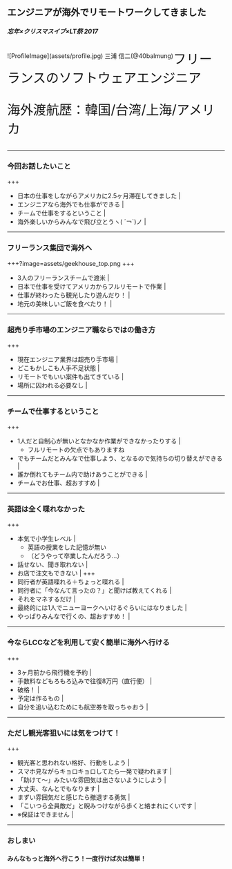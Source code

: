 ## エンジニアが海外でリモートワークしてきました

##### 忘年×クリスマスイブ×LT祭 2017

<p style="text-align:center;float: left;">
![ProfileImage](assets/profile.jpg)
<span>三浦 信二(@40balmung)</span>
</p>


<p style="font-size: 30px">フリーランスのソフトウェアエンジニア</p>
<p style="font-size: 30px">海外渡航歴：韓国/台湾/上海/アメリカ</p>

---
### 今回お話したいこと
+++
- 日本の仕事をしながらアメリカに2.5ヶ月滞在してきました |
- エンジニアなら海外でも仕事ができる |
- チームで仕事をするということ |
- 海外楽しいからみんなで飛び立とうヽ( ´￢`)ノ |

---
### フリーランス集団で海外へ
+++?image=assets/geekhouse_top.png
+++
- 3人のフリーランスチームで渡米 |
- 日本で仕事を受けてアメリカからフルリモートで作業 |
- 仕事が終わったら観光したり遊んだり！ |
- 地元の美味しいご飯を食べたり！ |

---
### 超売り手市場のエンジニア職ならではの働き方
+++
- 現在エンジニア業界は超売り手市場 |
- どこもかしこも人手不足状態 |
- リモートでもいい案件も出てきている |
- 場所に囚われる必要なし |

---
### チームで仕事するということ
+++
- 1人だと自制心が無いとなかなか作業ができなかったりする |
  * フルリモートの欠点でもありますね
- でもチームだとみんなで仕事しよう、となるので気持ちの切り替えができる |
- 誰か倒れてもチーム内で助けあうことができる |
- チームでお仕事、超おすすめ |

---
### 英語は全く喋れなかった
+++
- 本気で小学生レベル |
  * 英語の授業をした記憶が無い
  * （どうやって卒業したんだろう...）
- 話せない、聞き取れない |
- お店で注文もできない |
+++
- 同行者が英語喋れる＋ちょっと喋れる |
- 同行者に「今なんて言ったの？」と聞けば教えてくれる |
- それをマネするだけ |
- 最終的には1人でニューヨークへいけるぐらいにはなりました |
- やっぱりみんなで行くの、超おすすめ！ |

---
### 今ならLCCなどを利用して安く簡単に海外へ行ける
+++
- 3ヶ月前から飛行機を予約 |
- 手数料などもろもろ込みで往復8万円（直行便） |
- 破格！ |
- 予定は作るもの |
- 自分を追い込むためにも航空券を取っちゃおう |

---
### ただし観光客狙いには気をつけて！
+++
- 観光客と思われない格好、行動をしよう |
- スマホ見ながらキョロキョロしてたら一発で疑われます |
- 「助けて〜」みたいな雰囲気は出さないようにしよう |
- 大丈夫、なんとでもなります |
- まずい雰囲気だと感じたら撤退する勇気 |
- 「こいつら全員敵だ」と睨みつけながら歩くと絡まれにくいです |
- ※保証はできません |
---


### おしまい

#### みんなもっと海外へ行こう！一度行けば次は簡単！
